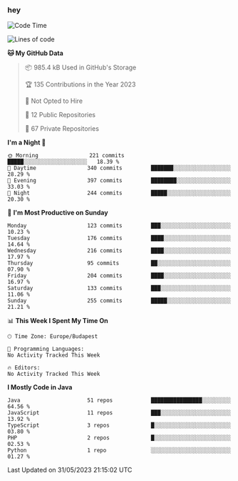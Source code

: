 ### hey

<!--START_SECTION:waka-->
![Code Time](http://img.shields.io/badge/Code%20Time-884%20hrs%2054%20mins-blue)

![Lines of code](https://img.shields.io/badge/From%20Hello%20World%20I%27ve%20Written-966.1%20thousand%20lines%20of%20code-blue)

**🐱 My GitHub Data** 

> 📦 985.4 kB Used in GitHub's Storage 
 > 
> 🏆 135 Contributions in the Year 2023
 > 
> 🚫 Not Opted to Hire
 > 
> 📜 12 Public Repositories 
 > 
> 🔑 67 Private Repositories 
 > 
**I'm a Night 🦉** 

```text
🌞 Morning                221 commits         █████░░░░░░░░░░░░░░░░░░░░   18.39 % 
🌆 Daytime                340 commits         ███████░░░░░░░░░░░░░░░░░░   28.29 % 
🌃 Evening                397 commits         ████████░░░░░░░░░░░░░░░░░   33.03 % 
🌙 Night                  244 commits         █████░░░░░░░░░░░░░░░░░░░░   20.30 % 
```
📅 **I'm Most Productive on Sunday** 

```text
Monday                   123 commits         ███░░░░░░░░░░░░░░░░░░░░░░   10.23 % 
Tuesday                  176 commits         ████░░░░░░░░░░░░░░░░░░░░░   14.64 % 
Wednesday                216 commits         ████░░░░░░░░░░░░░░░░░░░░░   17.97 % 
Thursday                 95 commits          ██░░░░░░░░░░░░░░░░░░░░░░░   07.90 % 
Friday                   204 commits         ████░░░░░░░░░░░░░░░░░░░░░   16.97 % 
Saturday                 133 commits         ███░░░░░░░░░░░░░░░░░░░░░░   11.06 % 
Sunday                   255 commits         █████░░░░░░░░░░░░░░░░░░░░   21.21 % 
```


📊 **This Week I Spent My Time On** 

```text
🕑︎ Time Zone: Europe/Budapest

💬 Programming Languages: 
No Activity Tracked This Week

🔥 Editors: 
No Activity Tracked This Week
```

**I Mostly Code in Java** 

```text
Java                     51 repos            ████████████████░░░░░░░░░   64.56 % 
JavaScript               11 repos            ███░░░░░░░░░░░░░░░░░░░░░░   13.92 % 
TypeScript               3 repos             █░░░░░░░░░░░░░░░░░░░░░░░░   03.80 % 
PHP                      2 repos             █░░░░░░░░░░░░░░░░░░░░░░░░   02.53 % 
Python                   1 repo              ░░░░░░░░░░░░░░░░░░░░░░░░░   01.27 % 
```




 Last Updated on 31/05/2023 21:15:02 UTC
<!--END_SECTION:waka-->
